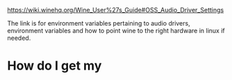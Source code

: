 https://wiki.winehq.org/Wine_User%27s_Guide#OSS_Audio_Driver_Settings

The link is for environment variables pertaining to audio drivers, environment variables and how to point wine to the right hardware in linux if needed.

# How do I get my 

